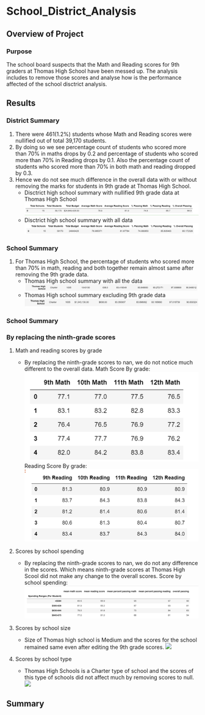 # School_District_Analysis

## Overview of Project

### Purpose
The school board suspects that the Math and Reading scores for 9th graders at Thomas High School have been messed up. 
The analysis includes to remove those scores and analyse how is the performance affected of the school disctrict analysis. 

## Results

### District Summary
1. There were 461(1.2%) students whose Math and Reading scores were nullified out of total 39,170 students. 
2. By doing so we see percentage count of students who scored more than 70% in maths drops by 0.2 and percentage of students who scored more than 
   70% in Reading drops by 0.1.  Also the percentage count of students who scored more than 70% in both math and reading dropped by 0.3. 
3. Hence we do not see much difference in the overall data with or without removing the marks for students in 9th grade at Thomas High School. 
   - Disctrict high school summary with nullified 9th grade data at Thomas High School
   ![](./Resources/DistrictSummary_No9thGrade.PNG)
   - Disctrict high school summary with all data
   ![](./Resources/DisctrictSummary_with9thGrade.PNG)
   
### School Summary
1. For Thomas High School, the percentage of students who scored more than 70% in math, reading and both together remain almost same after removing the 
   9th grade data. 
   - Thomas High school summary with all the data
   ![](./Resources/School_summary_allData.PNG)
   - Thomas High school summary excluding 9th grade data
   ![](./Resources/School_summary_no9th.PNG)

### School Summary


### By replacing the ninth-grade scores
1. Math and reading scores by grade
   - By replacing the ninth-grade scores to nan, we do not notice much different to the overall data.
    Math Score By grade:
	![](./Resources/MathScoreByGrade.PNG)
	Reading Score By grade:
	![](./Resources/ReadingScoreByGrade.PNG)

2. Scores by school spending 
   - By replacing the ninth-grade scores to nan, we do not any difference in the scores. Which means ninth-grade scores at Thomas High Scool did not 
     make any change to the overall scores. 
	Score by school spending:
	![](./Resources/BySchoolSpending.PNG)
	
3. Scores by school size
   - Size of Thomas high school is Medium and the scores for the school remained same 
     even after editing the 9th grade scores. 
     ![](.Resources/SchoolSize.PNG)
	
4. Scores by school type
   - Thomas High Schools is a Charter type of school and the scores of this type of 
     schools did not affect much by removing scores to null.
     ![](.Resources/TypeSummary.PNG)
	
	 
 
## Summary